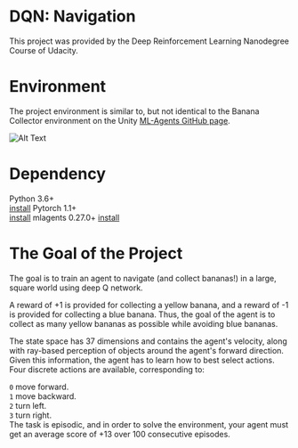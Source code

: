 # DQN: Navigation
This project was provided by the Deep Reinforcement Learning Nanodegree Course of Udacity.

# Environment
The project environment is similar to, but not identical to the Banana Collector environment on the Unity [ML-Agents GitHub page](https://github.com/Unity-Technologies/ml-agents/blob/main/docs/Learning-Environment-Examples.md#banana-collector).

![Alt Text](https://video.udacity-data.com/topher/2018/June/5b1ab4b0_banana/banana.gif)

# Dependency
Python 3.6+<br/> [install](https://www.python.org/downloads/)
Pytorch 1.1+<br/> [install](https://pytorch.org/get-started/locally/)
mlagents 0.27.0+ [install](https://pypi.org/project/mlagents/)<br/>

# The Goal of the Project
The goal is to train an agent to navigate (and collect bananas!) in a large, square world using deep Q network. 

A reward of +1 is provided for collecting a yellow banana, and a reward of -1 is provided for collecting a blue banana. Thus, the goal of the agent is to collect as many yellow bananas as possible while avoiding blue bananas.

The state space has 37 dimensions and contains the agent's velocity, along with ray-based perception of objects around the agent's forward direction. Given this information, the agent has to learn how to best select actions. Four discrete actions are available, corresponding to:

``0`` move forward.<br/>
``1`` move backward.<br/>
``2`` turn left.<br/>
``3`` turn right.<br/>
The task is episodic, and in order to solve the environment, your agent must get an average score of +13 over 100 consecutive episodes.

